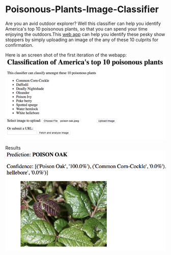 # Poisonous-Plants-Image-Classifier
Are you an avid outdoor explorer? Well this classifier can help you identify America's top 10 poisonous plants, so that you can spend your time enjoying the outdoors.This [web app](http://poisonousplantsus.herokuapp.com/) can help you identify these pesky show stoppers by simply uploading an image of the any of these 10 culprits for confirmation. 

Here is an screen shot of the first iteration of the webapp:
![Poisonous Plants US app](UI.png)

Results
![Sample Ouptut](Sample_outpu.png)
